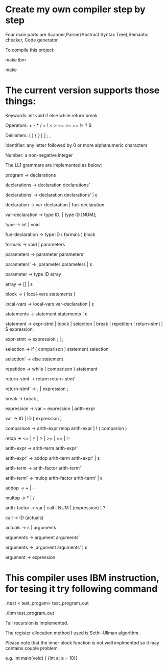 # Create my own compiler step by step
 Four main parts are Scanner,Parser(Abstract Syntax Tree),Semantic checker, Code generator

To compile this project:

   make ibm
   
   make


# The current version supports those things:

Keywords: int  void  if  else  while  return  break

Operators: +  -  *  /  =  !  <  >  <=  >=  ==  !=  ?  $

Delimiters: (  )  {  }  [  ]  ;  ,

Identifier: any letter followed by 0 or more alphanumeric characters

Number: a non-negative integer


The LL1 grammars are implemented as below:

program → declarations

declarations → declaration declarations’

declarations’ → declaration declarations’ | ε

declaration → var-declaration | fun-declaration

var-declaration → type ID; | type ID [NUM];

type → int | void

fun-declaration → type ID ( formals ) block

formals → void | parameters

parameters → parameter parameters’

parameters’ → ,parameter parameters | ε

parameter → type ID array

array → [] | ε

block → { local-vars statements }

local-vars → local-vars var-declaration | ε

statements → statement statements | ε

statement → expr-stmt | block | selection | break | repetition | return-stmt | $ expression;

expr-stmt → expression ; | ;

selection → if ( comparison ) statement selection’

selection’ → else statement

repetition → while ( comparison ) statement

return-stmt → return return-stmt’

return-stmt’ → ; | expression ;

break → break ;

expression → var = expression | arith-expr

var → ID | ID [ expression ]

comparison → arith-expr relop arith-expr | ! ( comparion )

relop → <= | < | > | >= | == | !=

arith-expr → arith-term arith-expr’

arith-expr’ → addop arith-term arith-expr’ | ε

arith-term → arith-factor arith-term’

arith-term’ → mulop arith-factor arith-term’ | ε

addop → + | -

multop → * | /

arith-factor → var | call | NUM | (expression) | ?

call → ID (actuals)

actuals → ε | arguments

arguments → argument arguments’

arguments → ,argument arguments’ | ε

argument → expression

# This compiler uses IBM instruction, for tesing it try following command

./test < test_progam> test_program_out

./ibm test_program_out

Tail recursion is implemented.

The register allocation method I used is Sethi–Ullman algorithm.

Please note that the inner block function is not well implmented so it may contains couple problem.

e.g.  int main(void) { {int a; a = 10}}
